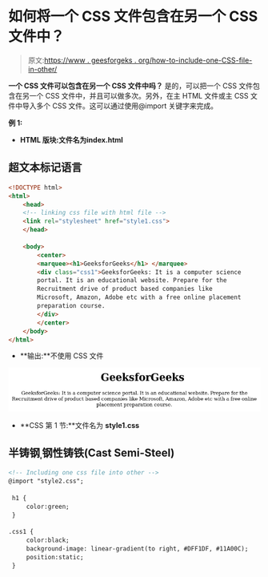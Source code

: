 # 如何将一个 CSS 文件包含在另一个 CSS 文件中？

> 原文:[https://www . geesforgeks . org/how-to-include-one-CSS-file-in-other/](https://www.geeksforgeeks.org/how-to-include-one-css-file-in-another/)

**一个 CSS 文件可以包含在另一个 CSS 文件中吗？**
是的，可以把一个 CSS 文件包含在另一个 CSS 文件中，并且可以做多次。另外，在主 HTML 文件或主 CSS 文件中导入多个 CSS 文件。这可以通过使用@import 关键字来完成。

**例 1:**

*   **HTML 版块:**文件名为**index.html**

## 超文本标记语言

```html
<!DOCTYPE html>
<html>
    <head>
    <!-- linking css file with html file -->
    <link rel="stylesheet" href="style1.css">
    </head>

    <body>
        <center>
        <marquee><h1>GeeksforGeeks</h1> </marquee>
        <div class="css1">GeeksforGeeks: It is a computer science
        portal. It is an educational website. Prepare for the
        Recruitment drive of product based companies like
        Microsoft, Amazon, Adobe etc with a free online placement
        preparation course.
        </div>
        </center>
    </body>
</html>                               
```

*   **输出:**不使用 CSS 文件

![](img/5ea548b598125e968a67ed427bf282f8.png)

*   **CSS 第 1 节:**文件名为 **style1.css**

## 半铸钢ˌ钢性铸铁(Cast Semi-Steel)

```html
<!-- Including one css file into other -->
@import "style2.css";

 h1 {
     color:green;  
 }

.css1 {
     color:black;
     background-image: linear-gradient(to right, #DFF1DF, #11A00C);
     position:static;  
 }
```